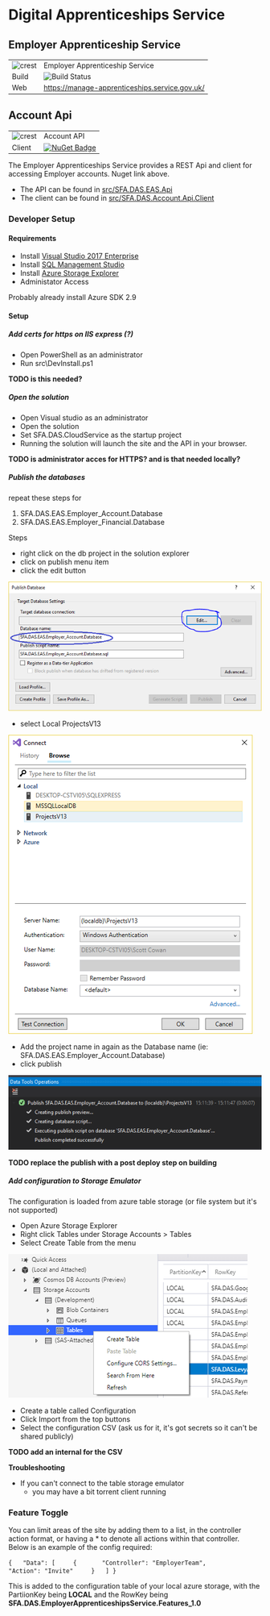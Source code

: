 # Digital Apprenticeships Service
## Employer Apprenticeship Service

|               |               |
| ------------- | ------------- |
|![crest](https://assets.publishing.service.gov.uk/government/assets/crests/org_crest_27px-916806dcf065e7273830577de490d5c7c42f36ddec83e907efe62086785f24fb.png)|Employer Apprenticeship Service|
| Build | ![Build Status](https://sfa-gov-uk.visualstudio.com/_apis/public/build/definitions/c39e0c0b-7aff-4606-b160-3566f3bbce23/101/badge) |
| Web  | https://manage-apprenticeships.service.gov.uk/  |

## Account Api

|               |               |
| ------------- | ------------- |
|![crest](https://assets.publishing.service.gov.uk/government/assets/crests/org_crest_27px-916806dcf065e7273830577de490d5c7c42f36ddec83e907efe62086785f24fb.png)| Account API |
| Client  | [![NuGet Badge](https://buildstats.info/nuget/SFA.DAS.Account.Api.Client)](https://www.nuget.org/packages/SFA.DAS.Account.Api.Client)  |


The Employer Apprenticeships Service provides a REST Api and client for accessing Employer accounts. Nuget link above.

* The API can be found in [src/SFA.DAS.EAS.Api](src/SFA.DAS.EAS.Api)
* The client can be found in [src/SFA.DAS.Account.Api.Client](src/SFA.DAS.Account.Api.Client)


### Developer Setup

#### Requirements
- Install [Visual Studio 2017 Enterprise](https://www.visualstudio.com/downloads/)
- Install [SQL Management Studio](https://docs.microsoft.com/en-us/sql/ssms/download-sql-server-management-studio-ssms)
- Install [Azure Storage Explorer](http://storageexplorer.com/)
- Administator Access

Probably already install Azure SDK 2.9


#### Setup

##### Add certs for https on IIS express (?)

- Open PowerShell as an administrator
- Run src\DevInstall.ps1 

**TODO is this needed?**

##### Open the solution

- Open Visual studio as an administrator
- Open the solution
- Set SFA.DAS.CloudService as the startup project
- Running the solution will launch the site and the API in your browser.

**TODO is administrator acces for HTTPS? and is that needed locally?**

##### Publish the databases
repeat these steps for

1. SFA.DAS.EAS.Employer_Account.Database
2. SFA.DAS.EAS.Employer_Financial.Database

Steps

* right click on the db project in the solution explorer
* click on publish menu item
* click the edit button

![click on the edit button](/docs/img/db1.png)

* select Local ProjectsV13

![select Local ProjectsV13](/docs/img/db2.png)

* Add the project name in again as the Database name (ie: SFA.DAS.EAS.Employer_Account.Database)
* click publish

![select Local ProjectsV13](/docs/img/db3.png)

**TODO replace the publish with a post deploy step on building**

##### Add configuration to Storage Emulator

The configuration is loaded from azure table storage (or file system but it's not supported)

* Open Azure Storage Explorer
* Right click Tables under Storage Accounts > Tables
* Select Create Table from the menu

![right click on Development Tables](/docs/img/config1.png)

* Create a table called Configuration
* Click Import from the top buttons
* Select the configuration CSV (ask us for it, it's got secrets so it can't be shared publicly)

**TODO add an internal for the CSV**



**Troubleshooting**

- If you can't connect to the table storage emulator
	- you may have a bit torrent client running

### Feature Toggle

You can limit areas of the site by adding them to a list, in the controller action format, or having a * to denote all actions within that controller. Below is an example of the config required:

```
{   "Data": [     {       "Controller": "EmployerTeam",       "Action": "Invite"     }   ] }
```
This is added to the configuration table of your local azure storage, with the PartiionKey being **LOCAL** and the RowKey being **SFA.DAS.EmployerApprenticeshipsService.Features_1.0**